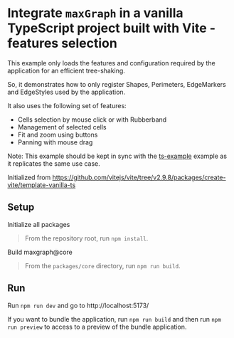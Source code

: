 # Integrate `maxGraph` in a vanilla TypeScript project built with Vite - features selection

This example only loads the features and configuration required by the application for an efficient tree-shaking.

So, it demonstrates how to only register Shapes, Perimeters, EdgeMarkers and EdgeStyles used by the application. 

It also uses the following set of features:
- Cells selection by mouse click or with Rubberband
- Management of selected cells
- Fit and zoom using buttons
- Panning with mouse drag

Note: This example should be kept in sync with the [ts-example](../ts-example) example as it replicates the same use case.

Initialized from https://github.com/vitejs/vite/tree/v2.9.8/packages/create-vite/template-vanilla-ts

## Setup

Initialize all packages
> From the repository root, run `npm install`.
 
Build maxgraph@core
> From the `packages/core` directory, run `npm run build`.

## Run

Run `npm run dev` and go to http://localhost:5173/

If you want to bundle the application, run `npm run build` and then run `npm run preview` to access to a preview of the
bundle application.
